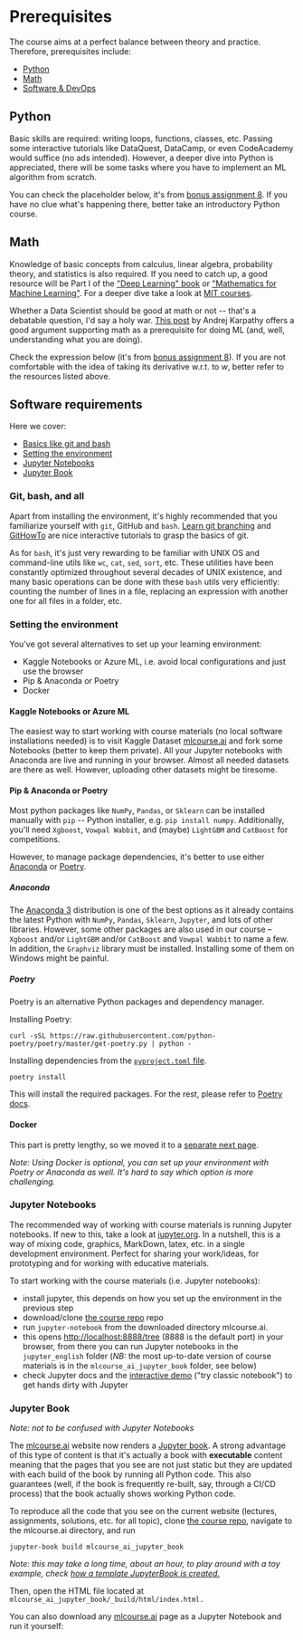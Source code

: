 # Prerequisites

The course aims at a perfect balance between theory and practice. Therefore, prerequisites include:

 - [Python](prereq_python)
 - [Math](prereq_math)
 - [Software & DevOps](prereq_software_devops)


## Python

Basic skills are required: writing loops, functions, classes, etc. Passing some interactive tutorials like DataQuest, DataCamp, or even CodeAcademy would suffice (no ads intended). However, a deeper dive into Python is appreciated, there will be some tasks where you have to implement an ML algorithm from scratch.

You can check the placeholder below, it's from [bonus assignment 8](bonus08). If you have no clue what's happening there, better take an introductory Python course.


## Math

Knowledge of basic concepts from calculus, linear algebra, probability theory, and statistics is also required. If you need to catch up, a good resource will be Part I of the ["Deep Learning" book](http://www.deeplearningbook.org/) or ["Mathematics for Machine Learning"](https://mml-book.github.io/). For a deeper dive take a look at [MIT courses](https://ocw.mit.edu/courses/mathematics/).

Whether a Data Scientist should be good at math or not -- that's a debatable question, I'd say a holy war. [This post](https://karpathy.medium.com/yes-you-should-understand-backprop-e2f06eab496b) by Andrej Karpathy offers a good argument supporting math as a prerequisite for doing ML (and, well, understanding what you are doing).

Check the expression below (it's from [bonus assignment 8](bonus08)). If you are not comfortable with the idea of taking its derivative w.r.t. to $w$, better refer to the resources listed above.



## Software requirements

Here we cover:

- [Basics like git and bash](#git-bash-and-all)
- [Setting the environment](#setting-the-environment)
- [Jupyter Notebooks](#jupyter-notebooks)
- [Jupyter Book](#jupyter-book)

### Git, bash, and all

Apart from installing the environment, it's highly recommended that you familiarize yourself with `git`, GitHub and `bash`. [Learn git branching](https://learngitbranching.js.org/) and [GitHowTo](https://githowto.com/) are nice interactive tutorials to grasp the basics of git.

As for `bash`, it's just very rewarding to be familiar with UNIX OS and command-line utils like `wc`, `cat`, `sed`, `sort`, etc. These utilities have been constantly optimized throughout several decades of UNIX existence, and many basic operations can be done with these `bash` utils very efficiently: counting the number of lines in a file, replacing an expression with another one for all files in a folder, etc.


### Setting the environment

You've got several alternatives to set up your learning environment:

 - Kaggle Notebooks or Azure ML, i.e. avoid local configurations and just use the browser
 - Pip & Anaconda or Poetry
 - Docker

#### Kaggle Notebooks or Azure ML

The easiest way to start working with course materials (no local software installations needed) is to visit Kaggle Dataset [mlcourse.ai](https://www.kaggle.com/kashnitsky/mlcourse) and fork some Notebooks (better to keep them private). All your Jupyter notebooks with Anaconda are live and running in your browser. Almost all needed datasets are there as well. However, uploading other datasets might be tiresome.

#### Pip & Anaconda or Poetry

Most python packages like `NumPy`, `Pandas`, or  `Sklearn` can be installed manually with `pip` -- Python installer, e.g. `pip install numpy`. Additionally, you'll need `Xgboost`, `Vowpal Wabbit`, and (maybe) `LightGBM` and `CatBoost` for competitions.

However, to manage package dependencies, it's better to use either [Anaconda](https://www.anaconda.com/products/individual) or [Poetry](https://python-poetry.org/).

##### Anaconda

The [Anaconda 3](https://www.anaconda.com/download/) distribution is one of the best options as it already contains the latest Python with `NumPy`, `Pandas`, `Sklearn`, `Jupyter`, and lots of other libraries. However, some other packages are also used in our course – `Xgboost` and/or `LightGBM` and/or `CatBoost` and `Vowpal Wabbit` to name a few. In addition, the `Graphviz` library must be installed. Installing some of them on Windows might be painful.

##### Poetry

Poetry is an alternative Python packages and dependency manager.

Installing Poetry:

```shell
curl -sSL https://raw.githubusercontent.com/python-poetry/poetry/master/get-poetry.py | python -
```

Installing dependencies from the [`pyproject.toml` file](https://github.com/Yorko/mlcourse.ai/blob/main/pyproject.toml).

```shell
poetry install
```

This will install the required packages. For the rest, please refer to [Poetry docs](https://python-poetry.org/).

#### Docker

This part is pretty lengthy, so we moved it to a [separate next page](prereq_docker).

_Note: Using Docker is optional, you can set up your environment with Poetry or Anaconda as well. It's hard to say which option is more challenging._

### Jupyter Notebooks

The recommended way of working with course materials is running Jupyter notebooks. If new to this, take a look at [jupyter.org](http://jupyter.org/). In a nutshell, this is a way of mixing code, graphics, MarkDown, latex, etc. in a single development environment. Perfect for sharing your work/ideas, for prototyping and for working with educative materials.

To start working with the course materials (i.e. Jupyter notebooks):

- install jupyter, this depends on how you set up the environment in the previous step
- download/clone [the course repo](https://github.com/Yorko/mlcourse.ai) repo
- run `jupyter-notebook` from the downloaded directory mlcourse.ai.
- this opens [http://localhost:8888/tree](http://localhost:8888/tree) (8888 is the default port) in your browser, from there you can run Jupyter notebooks in the `jupyter_english` folder (_NB:_ the most up-to-date version of course materials is in the `mlcourse_ai_jupyter_book` folder, see below)
- check Jupyter docs and the [interactive demo](https://jupyter.org/try) ("try classic notebook") to get hands dirty with Jupyter



### Jupyter Book

_Note: not to be confused with Jupyter Notebooks_

The [mlcourse.ai](https://mlcourse.ai) website now renders a [Jupyter book](https://jupyterbook.org/intro.html). A strong advantage of this type of content is that it's actually a book with __executable__ content meaning that the pages that you see are not just static but they are updated with each build of the book by running all Python code. This also guarantees (well, if the book is frequently re-built, say, through a CI/CD process) that the book actually shows working Python code.

To reproduce all the code that you see on the current website (lectures, assignments, solutions, etc. for all topic), clone [the course repo](https://github.com/Yorko/mlcourse.ai), navigate to the mlcourse.ai directory, and run

```shell
jupyter-book build mlcourse_ai_jupyter_book
```
_Note: this may take a long time, about an hour, to play around with a toy example, check [how a template JupyterBook is created.](https://jupyterbook.org/start/create.html)_

Then, open the HTML file located at `mlcourse_ai_jupyter_book/_build/html/index.html.`

You can also download any [mlcourse.ai](https://mlcourse.ai) page as a Jupyter Notebook and run it yourself:


```{figure} /_static/img/download_as_jupyter.png
```

